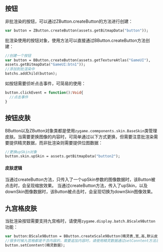 ## 按钮

非批渲染的按钮，可以通过ZButton.createButton的方法进行创建：

```haxe
var button = ZButton.createButton(assets.getBitmapData("button"));
```

批渲染使用的按钮对象，使用方法可以直接通过BButton.createButton方法创建：

```haxe
//创建一个按钮
var button = BButton.createButton(assets.getTextureAtlas("GameUI"),
assets.getBitmapData("GameUI:btn1"));
//添加到批渲染中
batchs.addChild(button);
```

如按钮需要侦听点击事件，可简易的使用：

```haxe
button.clickEvent = function():Void{
  //点击事件
}
```

## 按钮皮肤

BButton以及ZButton对象类都是使用`zygame.commponents.skin.BaseSkin`类管理皮肤。当需要更换图像的内容时，可简单通过以下方式更换，但需要注意批渲染需要提供精灵数据，而非批渲染则需要提供位图数据：

```haxe
//更换upSkin对象
button.skin.upSkin = assets.getBitmapData("button2");
```

#### 皮肤逻辑

当通过createButton方法，只传入了一个upSkin参数的图像数据时，该Button被点击时，会呈现缩放效果。
当通过createButton方法，传入了upSkin，以及downSkin图像数据时，该Button被点击时，会呈现切换为downSkin图像效果。

## 九宫格皮肤

当批渲染按钮需要支持九宫格时，请使用`zygame.display.batch.BScale9Button`功能：

```haxe
var button:BScale9Button = BButton.createScale9Button(精灵表,宽,高,默认皮肤);
//很多时候九宫格都是不含内容的，需要追加内容时，请使用精灵数据通过setConntent方法添加。
button.setConntent(精灵数据);
```

